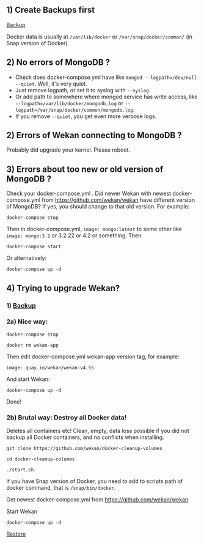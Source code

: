 ## 1) Create Backups first

[Backup](https://github.com/wekan/wekan/wiki/Backup)

Docker data is usually at `/var/lib/docker` or `/var/snap/docker/common/` (in Snap version of Docker).

## 2) No errors of MongoDB ?

- Check does docker-compose.yml have like `mongod --logpath=/dev/null --quiet`. Well, it's very quiet.
- Just remove logpath, or set it to syslog with `--syslog`.
- Or add path to somewhere where mongod service has write access, like `--logpath=/var/lib/docker/mongodb.log` or `--logpath=/var/snap/docker/common/mongodb.log`.
- If you remove `--quiet`, you get even more verbose logs.

## 2) Errors of Wekan connecting to MongoDB ?

Probably did upgrade your kernel. Please reboot.

## 3) Errors about too new or old version of MongoDB ?

Check your docker-compose.yml . Did newer Wekan with newest docker-compose.yml from https://github.com/wekan/wekan have different version of MongoDB? If yes, you should change to that old version. For example:
```
docker-compose stop
```
Then in docker-compose.yml, `image: mongo:latest` to some other like `image: mongo:3.2` or 3.2.22 or 4.2 or something. Then:
```
docker-compose start
```
Or alternatively:
```
docker-compose up -d
```
## 4) Trying to upgrade Wekan?

### 1) [Backup](https://github.com/wekan/wekan/wiki/Backup)

### 2a) Nice way:
```
docker-compose stop

docker rm wekan-app
```
Then edit docker-compose.yml wekan-app version tag, for example:
```
image: quay.io/wekan/wekan:v4.55
```
And start Wekan:
```
docker-compose up -d
```
Done!

### 2b) Brutal way: Destroy all Docker data!

Deletes all containers etc! Clean, empty, data loss possible if you did not backup all Docker containers, and no conflicts when installing.
```
git clone https://github.com/wekan/docker-cleanup-volumes

cd docker-cleanup-columes

./start.sh
```
If you have Snap version of Docker, you need to add to scripts path of docker command, that is `/snap/bin/docker`.

Get newest docker-compose.yml from https://github.com/wekan/wekan

Start Wekan
```
docker-compose up -d
```
[Restore](https://github.com/wekan/wekan/wiki/Backup)